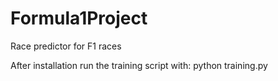 # Formula1Project
Race predictor for F1 races

After installation run the training script with: python training.py
